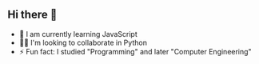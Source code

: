 ## Hi there 👋

- 🌱 I am currently learning JavaScript
- 👩‍💻 I'm looking to collaborate in Python
- ⚡ Fun fact: I studied "Programming" and later "Computer Engineering"
